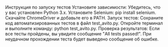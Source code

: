 Инструкция по запуску тестов
Установите зависимости:
Убедитесь, что у вас установлен Python 3.x.
Установите Selenium: pip install selenium.
Скачайте ChromeDriver и добавьте его в PATH.
Запуск тестов:
Сохраните код автоматизированных тестов в файл test_avito.py.
Откройте терминал и выполните команду: python test_avito.py.
Проверка результатов:
Если все тесты пройдены, вы увидите сообщение "All tests passed!".
При неудачном прохождении теста будет выведено сообщение об ошибке.
